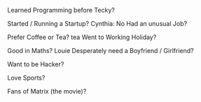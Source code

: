 Learned Programming before Tecky?

Started / Running a Startup?
Cynthia: No
Had an unusual Job?

Prefer Coffee or Tea?
tea
Went to Working Holiday?

Good in Maths?
Louie
Desperately need a Boyfriend / Girlfriend?

Want to be Hacker?

Love Sports? 

Fans of Matrix (the movie)? 